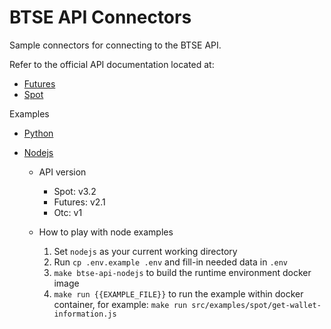 # BTSE API Connectors
Sample connectors for connecting to the BTSE API.

Refer to the official API documentation located at:
* [Futures](https://www.btse.com/apiexplorer/futures)
* [Spot](https://www.btse.com/apiexplorer/spot)

Examples
* [Python](https://github.com/btsecom/api-sample/tree/master/python)
* [Nodejs](https://github.com/btsecom/api-sample/tree/master/nodejs)

    * API version

        * Spot: v3.2
        * Futures: v2.1
        * Otc: v1

    * How to play with node examples

        1. Set `nodejs` as your current working directory
        1. Run `cp .env.example .env` and fill-in needed data in `.env`
        1. `make btse-api-nodejs` to build the runtime environment docker image
        1. `make run {{EXAMPLE_FILE}}` to run the example within docker container, for example: `make run src/examples/spot/get-wallet-information.js`
